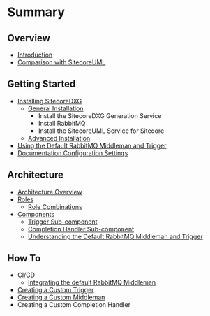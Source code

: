 # Summary

## Overview

* [Introduction](README.md)
* [Comparison with SitecoreUML](comparison-with-sitecoreuml.md)

## Getting Started

* [Installing SitecoreDXG](getting-started/installing-sitecoredxg.md)
  * [General Installation](getting-started/general-installation.md)
    * Install the SitecoreDXG Generation Service
    * Install RabbitMQ
    * Install the SitecoreUML Service for Sitecore
  * [Advanced Installation](getting-started/advanced-installation.md)
* [Using the Default RabbitMQ Middleman and Trigger](getting-started/using-the-default-rabbitmq-middleman-and-trigger.md)
* [Documentation Configuration Settings](getting-started/controlling-documentation-configuration-in-sitecore.md)

## Architecture

* [Architecture Overview](architecture/architecture-overview.md)
* [Roles](architecture/roles.md)
  * [Role Combinations](architecture/role-combinations.md)
* [Components](architecture/components-overview.md)
  * [Trigger Sub-component](architecture/components-overview/trigger-sub-component.md)
  * [Completion Handler Sub-component](architecture/components-overview/completion-handler-sub-component.md)
  * [Understanding the Default RabbitMQ Middleman and Trigger](architecture/components-overview/understanding-the-default-rabbitmq-middleman-and-trigger.md)

## How To

* [CI/CD](how-to/cicd.md)
  * [Integrating the default RabbitMQ Middleman](how-to/cicd/integrating-the-default-rabbitmq-middleman.md)
* [Creating a Custom Trigger](how-to/creating-a-custom-trigger.md)
* [Creating a Custom Middleman](how-to/creating-a-custom-middleman.md)
* Creating a Custom Completion Handler

